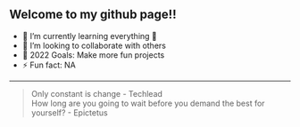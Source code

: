 ## Welcome to my github page!!

- 🌱 I’m currently learning everything 🤣
- 👯 I’m looking to collaborate with others
- 🥅 2022 Goals: Make more fun projects
- ⚡ Fun fact: NA

---

> Only constant is change - Techlead
> <br />
> How long are you going to wait before you demand the best for yourself? - Epictetus
